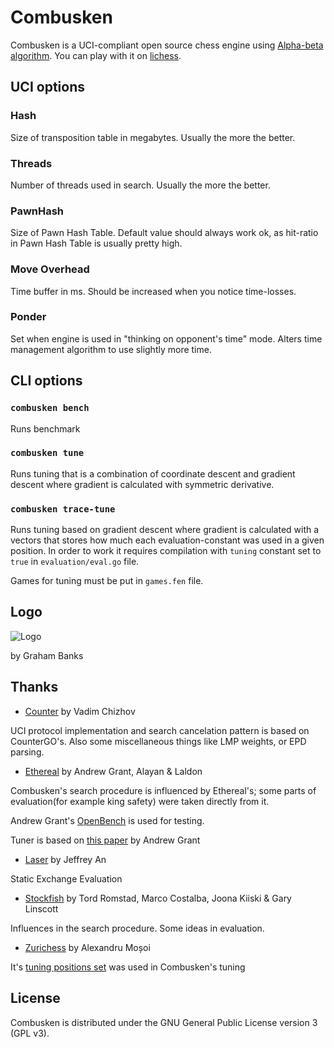 # Combusken
Combusken is a UCI-compliant open source chess engine using [Alpha-beta algorithm](https://en.wikipedia.org/wiki/Alpha%E2%80%93beta_pruning). You can play with it on [lichess](https://lichess.org/@/combuskengine).


## UCI options
### Hash
Size of transposition table in megabytes. Usually the more the better.
### Threads
Number of threads used in search. Usually the more the better.
### PawnHash
Size of Pawn Hash Table. Default value should always work ok, as hit-ratio in Pawn Hash Table is usually pretty high.
### Move Overhead
Time buffer in ms. Should be increased when you notice time-losses.

### Ponder
Set when engine is used in "thinking on opponent's time" mode.
Alters time management algorithm to use slightly more time.

## CLI options
### `combusken bench`
Runs benchmark

### `combusken tune`
Runs tuning that is a combination of coordinate descent and gradient descent where gradient is calculated with symmetric derivative.

### `combusken trace-tune`
Runs tuning based on gradient descent where gradient is calculated with a vectors that stores how much each evaluation-constant was used in a given position.
In order to work it requires compilation with `tuning` constant set to `true` in `evaluation/eval.go` file.

Games for tuning must be put in `games.fen` file.

## Logo
![Logo](https://raw.githubusercontent.com/mhib/combusken/master/logo.png)

by Graham Banks

## Thanks
+ [Counter](https://github.com/ChizhovVadim/CounterGo) by Vadim Chizhov

UCI protocol implementation and search cancelation pattern is based on CounterGO's.
Also some miscellaneous things like LMP weights, or EPD parsing.

+ [Ethereal](https://github.com/AndyGrant/Ethereal) by Andrew Grant, Alayan & Laldon

Combusken's search procedure is influenced by Ethereal's; some parts of evaluation(for example king safety) were taken directly from it.

Andrew Grant's [OpenBench](https://github.com/AndyGrant/OpenBench) is used for testing.

Tuner is based on [this paper](https://github.com/AndyGrant/Ethereal/blob/master/Tuning.pdf) by Andrew Grant

+ [Laser](https://github.com/jeffreyan11/laser-chess-engine/) by Jeffrey An

Static Exchange Evaluation

+ [Stockfish](https://github.com/official-stockfish/Stockfish/) by Tord Romstad, Marco Costalba, Joona Kiiski & Gary Linscott

Influences in the search procedure.
Some ideas in evaluation.

+ [Zurichess](https://bitbucket.org/zurichess/zurichess/src) by Alexandru Moșoi

It's [tuning positions set](http://www.zurichess.xyz/blog/texels-tuning-method/) was used in Combusken's tuning

## License
Combusken is distributed under the GNU General Public License version 3 (GPL v3).

